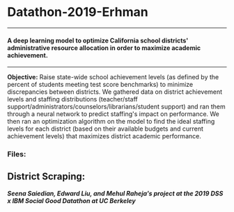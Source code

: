# Datathon-2019-Erhman
---
#### A deep learning model to optimize California school districts' administrative resource allocation in order to maximize academic achievement. 
---

<b>Objective:</b> Raise state-wide school achievement levels (as defined by the percent of students meeting test score benchmarks) to minimize discrepancies between districts. We gathered data on district achievement levels and staffing distributions (teacher/staff support/administrators/counselors/librarians/student support) and ran them through a neural network to predict staffing's impact on performance. We then ran an optimization algorithm on the model to find the ideal staffing levels for each district (based on their available budgets and current achievement levels) that maximizes district academic performance.

### Files:

<b>District Scraping:</b>
---
<b><i>Seena Saiedian, Edward Liu, and Mehul Raheja's project at the 2019 DSS x IBM Social Good Datathon at UC Berkeley</i></b>
